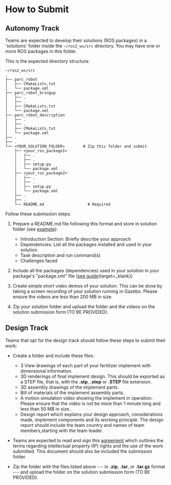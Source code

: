 # How to Submit

## Autonomy Track

Teams are expected to develop their solutions (ROS packages) in a 'solutions' folder inside the `~/ros2_ws/src` directory. You may have one or more ROS packages in this folder. 

This is the expected directory structure:

```
~/ros2_ws/src
.
├── parc_robot
│   ├── CMakeLists.txt
│   └── package.xml
├── parc_robot_bringup
│   ├── .
│   ├── .
│   ├── CMakeLists.txt
│   └── package.xml
├── parc_robot_description
│   ├── .
│   ├── .
│   ├── CMakeLists.txt
│   └── package.xml
├── .
├── .
└── <YOUR_SOLUTION_FOLDER>        # Zip this folder and submit
    ├── <your_ros_package1>
    │   ├── .
    │   ├── .
    │   ├── setup.py
    │   └── package.xml
    ├── <your_ros_package2>
    │   ├── .
    │   ├── .
    │   ├── setup.py
    │   └── package.xml
    ├── .
    ├── .
    └── README.md                   # Required
```

Follow these submission steps:

1. Prepare a README.md file following this format and store in solution folder (see [example](https://github.com/PARC-Robotics/PARC2025-Engineers-League/blob/main/resources/sample-submission-readme.md)):
    * Introduction Section: Briefly describe your approach
    * Dependencies: List all the packages installed and used in your solution
    * Task description and run command(s)
    * Challenges faced

2. Include all the packages (dependencies) used in your solution in your package's "package.xml" file ([see guide](https://docs.ros.org/en/jazzy/Tutorials/Intermediate/Rosdep.html){target=_blank})

3. Create simple short video demos of your solution. This can be done by taking a screen recording of your solution running in Gazebo. Please ensure the videos are less than 200 MB in size.

4. Zip your solution folder and upload the folder and the videos on the solution submission form (TO BE PROVIDED).

<!-- 4. Zip your solution folder and upload the folder and the videos on the [solution submission form](https://forms.gle/GwE7Tzm9FpYzUVQX9). -->

## Design Track

Teams that opt for the design track should follow these steps to submit their work:

* Create a folder and include these files: 
    * 3 View drawings of each part of your fertilizer implement with dimensional information.
    * 3D renderings of final implement design. This should be exported as a STEP file, that is, with the **.stp**, **.step** or **.STEP** file extension.
    * 3D assembly drawings of the implement parts.
    * Bill of materials of the implement assembly parts.
    * A motion simulation video showing the implement in operation. Please ensure that the video is not be more than 1 minute long and less than 50 MB in size.
    * Design report which explains your design approach, considerations made, implement components and its working principle. The design report should include the team country and names of team members,starting with the team leader.

* Teams are expected to read and sign this [agreement](https://github.com/PARC-Robotics/PARC2025-Engineers-League/blob/main/resources/PARC-Eng-League-Agreement.pdf) which outlines the terms regarding intellectual property (IP) rights and the use of the work submitted. This document should also be included the submission folder.

* Zip the folder with the files listed above --- in **.zip**, **.tar**, or **.tar.gz** format --- and upload the folder on the solution submission form (TO BE PROVIDED).